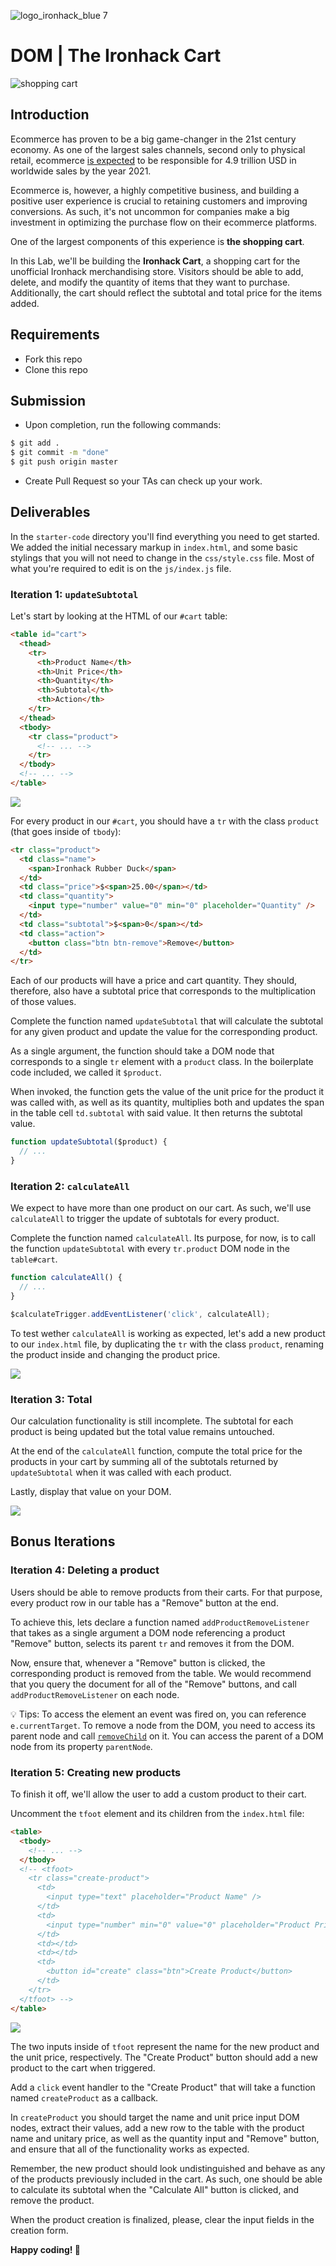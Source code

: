 ![logo_ironhack_blue 7](https://user-images.githubusercontent.com/23629340/40541063-a07a0a8a-601a-11e8-91b5-2f13e4e6b441.png)

# DOM | The Ironhack Cart

![shopping cart](https://i.imgur.com/s2Qxc9Z.jpg)

## Introduction

Ecommerce has proven to be a big game-changer in the 21st century economy. As one of the largest sales channels, second only to physical retail, ecommerce [is expected](https://www.statista.com/statistics/379046/worldwide-retail-e-commerce-sales/) to be responsible for 4.9 trillion USD in worldwide sales by the year 2021.

Ecommerce is, however, a highly competitive business, and building a positive user experience is crucial to retaining customers and improving conversions. As such, it's not uncommon for companies make a big investment in optimizing the purchase flow on their ecommerce platforms.

One of the largest components of this experience is **the shopping cart**.

In this Lab, we'll be building the **Ironhack Cart**, a shopping cart for the unofficial Ironhack merchandising store. Visitors should be able to add, delete, and modify the quantity of items that they want to purchase. Additionally, the cart should reflect the subtotal and total price for the items added.

## Requirements

- Fork this repo
- Clone this repo

## Submission

- Upon completion, run the following commands:

```bash
$ git add .
$ git commit -m "done"
$ git push origin master
```

- Create Pull Request so your TAs can check up your work.

## Deliverables

In the `starter-code` directory you'll find everything you need to get started. We added the initial necessary markup in `index.html`, and some basic stylings that you will not need to change in the `css/style.css` file. Most of what you're required to edit is on the `js/index.js` file.

### Iteration 1: `updateSubtotal`

Let's start by looking at the HTML of our `#cart` table:

```html
<table id="cart">
  <thead>
    <tr>
      <th>Product Name</th>
      <th>Unit Price</th>
      <th>Quantity</th>
      <th>Subtotal</th>
      <th>Action</th>
    </tr>
  </thead>
  <tbody>
    <tr class="product">
      <!-- ... -->
    </tr>
  </tbody>
  <!-- ... -->
</table>
```

![](https://i.imgur.com/zCWQYg2.png)

For every product in our `#cart`, you should have a `tr` with the class `product` (that goes inside of `tbody`):

```html
<tr class="product">
  <td class="name">
    <span>Ironhack Rubber Duck</span>
  </td>
  <td class="price">$<span>25.00</span></td>
  <td class="quantity">
    <input type="number" value="0" min="0" placeholder="Quantity" />
  </td>
  <td class="subtotal">$<span>0</span></td>
  <td class="action">
    <button class="btn btn-remove">Remove</button>
  </td>
</tr>
```

Each of our products will have a price and cart quantity. They should, therefore, also have a subtotal price that corresponds to the multiplication of those values.

Complete the function named `updateSubtotal` that will calculate the subtotal for any given product and update the value for the corresponding product.

As a single argument, the function should take a DOM node that corresponds to a single `tr` element with a `product` class. In the boilerplate code included, we called it `$product`.

When invoked, the function gets the value of the unit price for the product it was called with, as well as its quantity, multiplies both and updates the span in the table cell `td.subtotal` with said value. It then returns the subtotal value.

```js
function updateSubtotal($product) {
  // ...
}
```

### Iteration 2: `calculateAll`

We expect to have more than one product on our cart. As such, we'll use `calculateAll` to trigger the update of subtotals for every product.

Complete the function named `calculateAll`. Its purpose, for now, is to call the function `updateSubtotal` with every `tr.product` DOM node in the `table#cart`.

```js
function calculateAll() {
  // ...
}

$calculateTrigger.addEventListener('click', calculateAll);
```

To test wether `calculateAll` is working as expected, let's add a new product to our `index.html` file, by duplicating the `tr` with the class `product`, renaming the product inside and changing the product price.

![](https://i.imgur.com/Pv4NmR8.png)

### Iteration 3: Total

Our calculation functionality is still incomplete. The subtotal for each product is being updated but the total value remains untouched.

At the end of the `calculateAll` function, compute the total price for the products in your cart by summing all of the subtotals returned by `updateSubtotal` when it was called with each product.

Lastly, display that value on your DOM.

![](https://i.imgur.com/SCtdzMd.png)

## Bonus Iterations

### Iteration 4: Deleting a product

Users should be able to remove products from their carts. For that purpose, every product row in our table has a "Remove" button at the end.

To achieve this, lets declare a function named `addProductRemoveListener` that takes as a single argument a DOM node referencing a product "Remove" button, selects its parent `tr` and removes it from the DOM.

Now, ensure that, whenever a "Remove" button is clicked, the corresponding product is removed from the table. We would recommend that you query the document for all of the "Remove" buttons, and call `addProductRemoveListener` on each node.

💡 Tips: To access the element an event was fired on, you can reference `e.currentTarget`. To remove a node from the DOM, you need to access its parent node and call [`removeChild`](https://developer.mozilla.org/en-US/docs/Web/API/Node/removeChild) on it. You can access the parent of a DOM node from its property `parentNode`.

### Iteration 5: Creating new products

To finish it off, we'll allow the user to add a custom product to their cart.

Uncomment the `tfoot` element and its children from the `index.html` file:

```html
<table>
  <tbody>
    <!-- ... -->
  </tbody>
  <!-- <tfoot>
    <tr class="create-product">
      <td>
        <input type="text" placeholder="Product Name" />
      </td>
      <td>
        <input type="number" min="0" value="0" placeholder="Product Price" />
      </td>
      <td></td>
      <td></td>
      <td>
        <button id="create" class="btn">Create Product</button>
      </td>
    </tr>
  </tfoot> -->
</table>
```

![](https://i.imgur.com/J8aserm.png)

The two inputs inside of `tfoot` represent the name for the new product and the unit price, respectively. The "Create Product" button should add a new product to the cart when triggered.

Add a `click` event handler to the "Create Product" that will take a function named `createProduct` as a callback.

In `createProduct` you should target the name and unit price input DOM nodes, extract their values, add a new row to the table with the product name and unitary price, as well as the quantity input and "Remove" button, and ensure that all of the functionality works as expected.

Remember, the new product should look undistinguished and behave as any of the products previously included in the cart. As such, one should be able to calculate its subtotal when the "Calculate All" button is clicked, and remove the product.

When the product creation is finalized, please, clear the input fields in the creation form.

**Happy coding! 💙**
